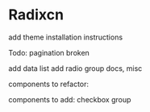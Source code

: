 # Radixcn

add theme installation instructions





Todo:
pagination broken

add data list
add radio group docs, misc



components to refactor:

components to add:
checkbox group

